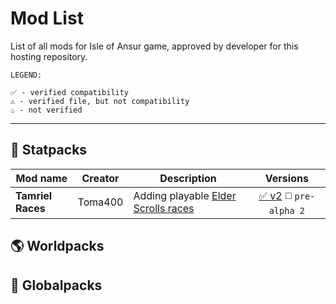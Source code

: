 # Mod List
List of all mods for Isle of Ansur game, approved by developer for this hosting repository.
```
LEGEND:

✅ - verified compatibility
⚠️ - verified file, but not compatibility
♨️ - not verified
```

---
## 📜 Statpacks

| Mod name          | Creator | Description                                                                |                                                          Versions                                                           | 
|-------------------|---------|----------------------------------------------------------------------------|:---------------------------------------------------------------------------------------------------------------------------:|
 | **Tamriel Races** | Toma400 | Adding playable [Elder Scrolls races](https://en.uesp.net/wiki/Lore:Races) | [✅️ v2](https://github.com/Toma400/Isle_of_Ansur_Mods_Repository/raw/library/Statpacks/tamriel_races.zip) ◻️️ `pre-alpha 2` |

## 🌎 Worldpacks

## 🎇 Globalpacks